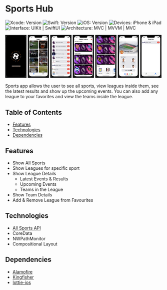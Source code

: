 # Sports Hub

<!-- Project Settings -->
![Xcode: Version](https://img.shields.io/badge/Xcode-14.3-lightgray?logo=Xcode)
![Swift: Version](https://img.shields.io/badge/Swift-5.8-lightgray?logo=Swift)
![iOS: Version](https://img.shields.io/badge/iOS-15.0-lightgray) 
![Devices: iPhone & iPad](https://img.shields.io/badge/Devices-iPhone%20&%20iPad-lightgray)
![Interface: UIKit | SwiftUI](https://img.shields.io/badge/Interface-UIKit-lightgray)
![Architecture: MVC | MVVM | MVC](https://img.shields.io/badge/Architecture-MVVM-lightgray)



<!-- Main Screenshot -->
<p>
    <img src="Mockups/ScreenOne.png" width="13.5%" />
    <img src="Mockups/ScreenTwo.png" width="13.5%" />
    <img src="Mockups/ScreenThree.png" width="13.5%" />
    <img src="Mockups/ScreenFour.png" width="13.5%" />
    <img src="Mockups/ScreenFive.png" width="13.5%" />
    <img src="Mockups/ScreenSix.png" width="13.5%" />
    <img src="Mockups/ScreenSeven.png" width="13.5%" />

</p>


<!-- Project bref -->
Sports app allows the user to see all sports, view leagues inside them, see the latest results and show up the upcoming events. You can also add any league to your favorites and view the teams inside the league.



<!-- ____________________________________________________________________________ -->
## Table of Contents
 - [Features](#features)
 - [Technologies](#technologies)
 - [Dependencies](#dependencies)
 <!-- 
 - [Demo Video](#demo-video)
 - [Screenshot](#screenshot)
 -->



<!-- ____________________________________________________________________________ -->
## Features
- Show All Sports
- Show Leagues for specific sport
- Show League Details
    - Latest Events & Results
    - Upcoming Events
    - Teams in the League
- Show Team Details
- Add & Remove League from Favourites


<!-- ____________________________________________________________________________ -->
## Technologies
- [All Sports API](https://allsportsapi.com)
- CoreData
- NWPathMonitor
- Compositional Layout



<!-- ____________________________________________________________________________ -->
## Dependencies
- [Alamofire](https://github.com/Alamofire/Alamofire)
- [Kingfisher](https://github.com/onevcat/Kingfisher)
- [lottie-ios](https://github.com/airbnb/lottie-ios)



<!-- ____________________________________________________________________________ -->
<!--
## Demo Video

> Click on the image to show the demo video
-->
<!-- Video Link -->
<a href="">
    <!-- Video Image -->
    <!--
    <img 
        src="" 
        alt="Demo Video" 
        height="400"
    />
</a>
-->



<!-- ____________________________________________________________________________ -->
<!--
## Screenshot

First Page | Second Page | Third Page
---------- | ----------- | ----------
![]() | ![]() | ![]()
![]() | ![]() | ![]()
![](https://techcrunch.com/wp-content/uploads/2020/07/iOS-14.png) | ![](https://techcrunch.com/wp-content/uploads/2020/07/iOS-14.png) | ![](https://techcrunch.com/wp-content/uploads/2020/07/iOS-14.png)
-->
